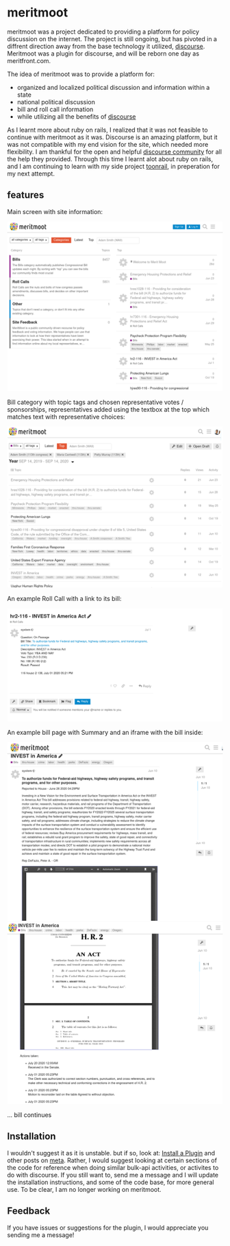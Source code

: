 # meritmoot

meritmoot was a project dedicated to providing a platform for policy discussion on the internet. The project is still ongoing, but has pivoted in a diffrent direction away from the base technology it utilized, [discourse](https://www.discourse.org/). Meritmoot was a plugin for discourse, and will be reborn one day as meritfront.com.

The idea of meritmoot was to provide a platform for:
  - organized and localized political discussion and information within a state
  - national political discussion
  - bill and roll call information
  - while utilizing all the benefits of [discourse](https://www.discourse.org/)
  
As I learnt more about ruby on rails, I realized that it was not feasible to continue with meritmoot as it was. Discourse is an amazing platform, but it was not compatible with my end vision for the site, which needed more flexibility. I am thankful for the open and helpful [discourse community](meta.discourse.org) for all the help they provided. Through this time I learnt alot about ruby on rails, and I am continuing to learn with my side project [toonrail](https://github.com/LukeClancy/toonrail), in preperation for my next attempt.

## features
Main screen with site information:

![main](.pics/front_page.png)

Bill category with topic tags and chosen representative votes / sponsorships, representatives added using the textbox at the top which matches text with representative choices:

![Screenshot](.pics/bills.png)

An example Roll Call with a link to its bill:

![Screenshot](.pics/a_roll_call.png)

An example bill page with Summary and an iframe with the bill inside:

![Screenshot](.pics/a_bill.png)
![Screenshot](.pics/a_bill_2.png)

... bill continues

## Installation

I wouldn't suggest it as it is unstable. but if so, look at: [Install a Plugin](https://meta.discourse.org/t/install-a-plugin/19157) and other posts on [meta](meta.discourse.org). Rather, I would suggest looking at certain sections of the code for reference when doing similar bulk-api activities, or activites to do with discourse. If you still want to, send me a message and I will update the installation instructions, and some of the code base, for more general use. To be clear, I am no longer working on meritmoot.

## Feedback

If you have issues or suggestions for the plugin, I would appreciate you sending me a message!
